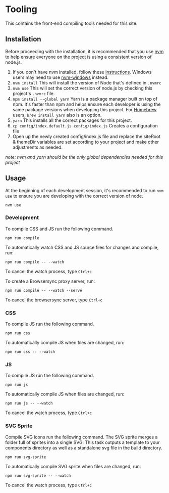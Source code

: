 # Tooling

This contains the front-end compiling tools needed for this site.

## Installation
Before proceeding with the installation, it is recommended that you use [nvm](https://github.com/creationix/nvm) to help ensure everyone on the project is using a consistent version of node.js.

1. If you don't have nvm installed, follow these [instructions](https://github.com/creationix/nvm#install-script). Windows users may need to use [nvm-windows](https://github.com/coreybutler/nvm-windows) instead.
1. `nvm install` This will install the version of Node that's defined in `.nvmrc`
1. `nvm use` This will set the correct version of node.js by checking this project's `.nvmrc` file.
1. `npm install --global yarn` Yarn is a package manager built on top of npm. It's faster than npm and helps ensure each developer is using the same package versions when developing this project. For [Homebrew](http://brew.sh/) users, `brew install yarn` also is an option.
1. `yarn` This installs all the correct packages for this project.
1. `cp config/index.default.js config/index.js` Creates a configuration file
1. Open up the newly created config/index.js file and replace the siteRoot & themeDir variables are set according to your project and make other adjustments as needed.

*note: nvm and yarn should be the only global dependencies needed for this project*


## Usage
At the beginning of each development session, it's recommended to run `nvm use` to ensure you are developing with the correct version of node.

```
nvm use
```


### Development
To compile CSS and JS run the following command.

```
npm run compile
```

To automatically watch CSS and JS source files for changes and compile, run:

```
npm run compile -- --watch
```

To cancel the watch process, type `Ctrl+c`


To create a Browsersync proxy server, run:

```
npm run compile -- --watch --serve
```

To cancel the browsersync server, type `Ctrl+c`


### CSS
To compile JS run the following command.

```
npm run css
```

To automatically compile JS when files are changed, run:

```
npm run css -- --watch
```


### JS
To compile JS run the following command.

```
npm run js
```

To automatically compile JS when files are changed, run:

```
npm run js -- --watch
```

To cancel the watch process, type `Ctrl+c`


### SVG Sprite
Compile SVG icons run the following command. The SVG sprite merges a folder full of sprites into a single SVG.
This task outputs a template to your components directory as well as a standalone svg file in the build directory.

```
npm run svg-sprite
```

To automatically compile SVG sprite when files are changed, run:

```
npm run svg-sprite -- --watch
```

To cancel the watch process, type `Ctrl+c`
